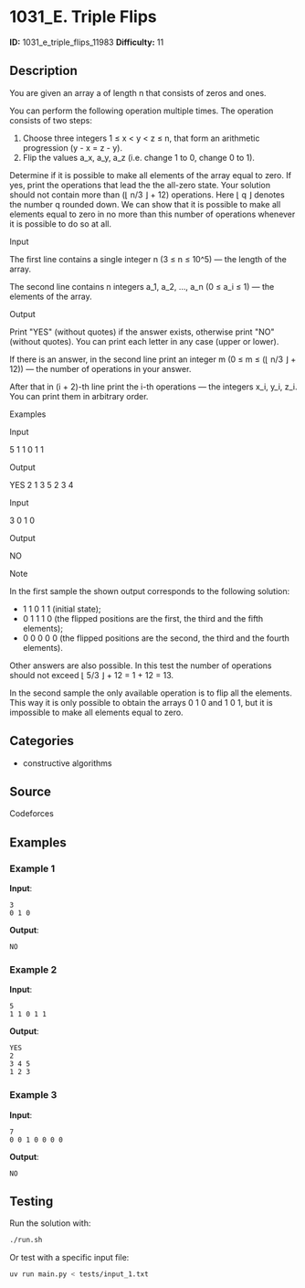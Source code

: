 # 1031_E. Triple Flips

**ID:** 1031_e_triple_flips_11983
**Difficulty:** 11

## Description

You are given an array a of length n that consists of zeros and ones.

You can perform the following operation multiple times. The operation consists of two steps: 

  1. Choose three integers 1 ≤ x < y < z ≤ n, that form an arithmetic progression (y - x = z - y). 
  2. Flip the values a_x, a_y, a_z (i.e. change 1 to 0, change 0 to 1). 



Determine if it is possible to make all elements of the array equal to zero. If yes, print the operations that lead the the all-zero state. Your solution should not contain more than (⌊ n/3 ⌋ + 12) operations. Here ⌊ q ⌋ denotes the number q rounded down. We can show that it is possible to make all elements equal to zero in no more than this number of operations whenever it is possible to do so at all.

Input

The first line contains a single integer n (3 ≤ n ≤ 10^5) — the length of the array.

The second line contains n integers a_1, a_2, …, a_n (0 ≤ a_i ≤ 1) — the elements of the array.

Output

Print "YES" (without quotes) if the answer exists, otherwise print "NO" (without quotes). You can print each letter in any case (upper or lower).

If there is an answer, in the second line print an integer m (0 ≤ m ≤ (⌊ n/3 ⌋ + 12)) — the number of operations in your answer.

After that in (i + 2)-th line print the i-th operations — the integers x_i, y_i, z_i. You can print them in arbitrary order.

Examples

Input

5
1 1 0 1 1


Output

YES
2
1 3 5
2 3 4


Input

3
0 1 0


Output

NO

Note

In the first sample the shown output corresponds to the following solution: 

  * 1 1 0 1 1 (initial state); 
  * 0 1 1 1 0 (the flipped positions are the first, the third and the fifth elements); 
  * 0 0 0 0 0 (the flipped positions are the second, the third and the fourth elements). 



Other answers are also possible. In this test the number of operations should not exceed ⌊ 5/3 ⌋ + 12 = 1 + 12 = 13.

In the second sample the only available operation is to flip all the elements. This way it is only possible to obtain the arrays 0 1 0 and 1 0 1, but it is impossible to make all elements equal to zero.

## Categories

- constructive algorithms

## Source

Codeforces

## Examples

### Example 1

**Input**:
```
3
0 1 0
```

**Output**:
```
NO
```

### Example 2

**Input**:
```
5
1 1 0 1 1
```

**Output**:
```
YES
2
3 4 5
1 2 3
```

### Example 3

**Input**:
```
7
0 0 1 0 0 0 0
```

**Output**:
```
NO
```


## Testing

Run the solution with:

```bash
./run.sh
```

Or test with a specific input file:

```bash
uv run main.py < tests/input_1.txt
```
